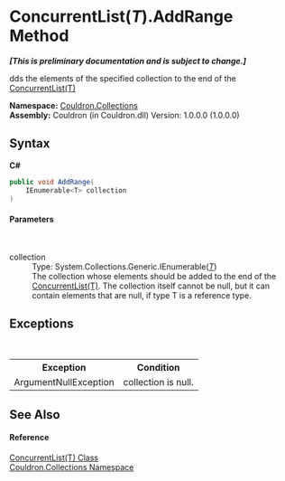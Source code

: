 # ConcurrentList(*T*).AddRange Method 
 _**\[This is preliminary documentation and is subject to change.\]**_

dds the elements of the specified collection to the end of the <a href="T_Couldron_Collections_ConcurrentList_1">ConcurrentList(T)</a>

**Namespace:**&nbsp;<a href="N_Couldron_Collections">Couldron.Collections</a><br />**Assembly:**&nbsp;Couldron (in Couldron.dll) Version: 1.0.0.0 (1.0.0.0)

## Syntax

**C#**<br />
``` C#
public void AddRange(
	IEnumerable<T> collection
)
```


#### Parameters
&nbsp;<dl><dt>collection</dt><dd>Type: System.Collections.Generic.IEnumerable(<a href="T_Couldron_Collections_ConcurrentList_1">*T*</a>)<br />The collection whose elements should be added to the end of the <a href="T_Couldron_Collections_ConcurrentList_1">ConcurrentList(T)</a>. The collection itself cannot be null, but it can contain elements that are null, if type T is a reference type.</dd></dl>

## Exceptions
&nbsp;<table><tr><th>Exception</th><th>Condition</th></tr><tr><td>ArgumentNullException</td><td>collection is null.</td></tr></table>

## See Also


#### Reference
<a href="T_Couldron_Collections_ConcurrentList_1">ConcurrentList(T) Class</a><br /><a href="N_Couldron_Collections">Couldron.Collections Namespace</a><br />